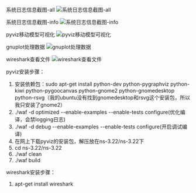 系统日志信息截图-all
![系统日志信息截图-all](http://ww4.sinaimg.cn/mw690/d81ffbbdgw1f5arap5n7oj20iu0d0doa.jpg)

系统日志信息截图-info
![系统日志信息截图-info](http://ww4.sinaimg.cn/mw690/d81ffbbdgw1f5arapdemmj20k606igpr.jpg)

pyviz移动模型可视化
![pyviz移动模型可视化](http://ww2.sinaimg.cn/mw690/d81ffbbdgw1f5arapsr8dj20m90fmaar.jpg)

gnuplot处理数据
![gnuplot处理数据](http://ww2.sinaimg.cn/mw690/d81ffbbdgw1f5araoikjtj20m80gdac5.jpg)

wireshark查看文件
![wireshark查看文件](http://ww3.sinaimg.cn/mw690/d81ffbbdgw1f5araq2u6vj20m80gdgt2.jpg)

pyviz安装步骤：
1. 安装依赖包：sudo apt-get install python-dev python-pygraphviz python-kiwi python-pygoocanvas python-gnome2 python-gnomedesktop   
   python-rsvg​（我的ubuntu没有找到gnomedesktop和rsvg这个安装包，所以我只安装了gnome2）
2. ./waf -d optimized --enable-examples --enable-tests configure(优化编译，会禁logging日志)
3. ./waf -d debug --enable-examples --enable-tests configure(开启调试编译)
4. 在网上下载pyviz的安装包，解压放在ns-3.22/ns-3.22下
5. cd ns-3.22/ns-3.22
6. ./waf clean
7. ./waf build

wireshark安装步骤：
1. apt-get install wireshark

